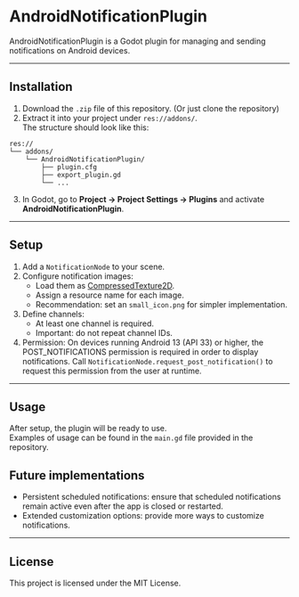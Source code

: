 # AndroidNotificationPlugin

AndroidNotificationPlugin is a Godot plugin for managing and sending notifications on Android devices.

---

## Installation

1. Download the `.zip` file of this repository. (Or just clone the repository)
2. Extract it into your project under `res://addons/`.  
   The structure should look like this:

```text
res://
└── addons/
    └── AndroidNotificationPlugin/
        ├── plugin.cfg
        ├── export_plugin.gd
        └── ...
```

3. In Godot, go to **Project → Project Settings → Plugins** and activate **AndroidNotificationPlugin**.

---

## Setup

1. Add a `NotificationNode` to your scene.  
2. Configure notification images:
   - Load them as [CompressedTexture2D](https://docs.godotengine.org/en/stable/classes/class_compressedtexture2d.html).
   - Assign a resource name for each image.  
   - Recommendation: set an `small_icon.png` for simpler implementation.
3. Define channels:
   - At least one channel is required.  
   - Important: do not repeat channel IDs.
4. Permission:
   On devices running Android 13 (API 33) or higher, the POST_NOTIFICATIONS permission is required in order to display notifications. Call ```NotificationNode.request_post_notification()``` to request this permission from the user at runtime. 

---

## Usage

After setup, the plugin will be ready to use.  
Examples of usage can be found in the `main.gd` file provided in the repository.


## Future implementations
- Persistent scheduled notifications: ensure that scheduled notifications remain active even after the app is closed or restarted.
- Extended customization options: provide more ways to customize notifications.

---

## License

This project is licensed under the MIT License.
